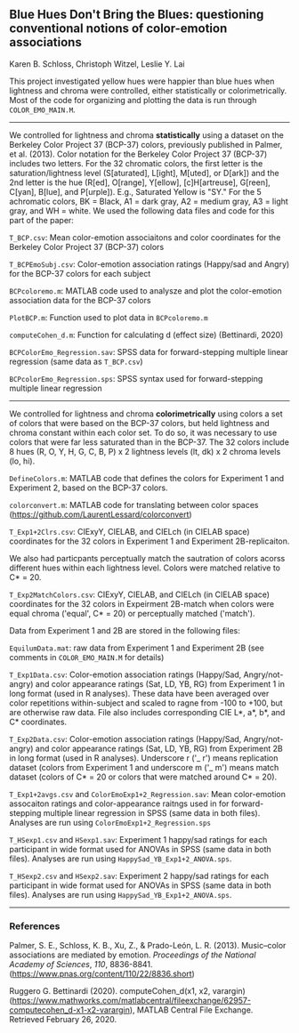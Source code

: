 ## Blue Hues Don't Bring the Blues: questioning conventional notions of color-emotion associations
Karen B. Schloss, Christoph Witzel, Leslie Y. Lai

This project investigated yellow hues were happier than blue hues when lightness and chroma were controlled, either statistically or colorimetrically. Most of the code for organizing and plotting the data is run through `COLOR_EMO_MAIN.M`.

--- 

We controlled for lightness and chroma **statistically** using a dataset on the Berkeley Color Project 37 (BCP-37) colors, previously published in Palmer, et al. (2013). Color notation for the Berkeley Color Project 37 (BCP-37) includes two letters. For the 32 chromatic colors, the first letter is the saturation/lightness level (S[aturated], L[ight], M[uted], or D[ark]) and the 2nd letter is the hue (R[ed], O[range], Y[ellow], [c]H[artreuse], G[reen], C[yan], B[lue], and P[urple]). E.g., Saturated Yellow is "SY." For the 5 achromatic colors, BK = Black, A1 = dark gray, A2 = medium gray, A3 = light gray, and WH = white. We used the following data files and code for this part of the paper:
            
`T_BCP.csv`: Mean color-emotion associaitons and color coordinates for the Berkeley Color Project 37 (BCP-37) colors

`T_BCPEmoSubj.csv`: Color-emotion association ratings (Happy/sad and Angry) for the BCP-37 colors for each subject

`BCPcoloremo.m`: MATLAB code used to analysze and plot the color-emotion association data for the BCP-37 colors

`PlotBCP.m`: Function used to plot data in `BCPcoloremo.m` 

`computeCohen_d.m`: Function for calculating d (effect size)  (Bettinardi, 2020)

`BCPColorEmo_Regression.sav`: SPSS data for forward-stepping multiple linear regression (same data as `T_BCP.csv`)

`BCPcolorEmo_Regression.sps`: SPSS syntax used for forward-stepping multiple linear regression 

--- 

We controlled for lightness and chroma **colorimetrically** using colors a set of colors that were based on the BCP-37 colors, but held lightness and chroma constant within each color set. To do so, it was necessary to use colors that were far less saturated than in the BCP-37. The 32 colors include 8 hues (R, O, Y, H, G, C, B, P) x 2 lightness levels (lt, dk) x 2 chroma levels (lo, hi).

`DefineColors.m`: MATLAB code that defines the colors for Experiment 1 and Experiment 2,  based on the BCP-37 colors.

`colorconvert.m`: MATLAB code for translating between color spaces (https://github.com/LaurentLessard/colorconvert)

`T_Exp1+2Clrs.csv`: CIExyY, CIELAB, and CIELch (in CIELAB space) coordinates for the 32 colors in Experiment 1 and Experiment 2B-replicaiton. 

We also had particpants perceptually match the sautration of colors acorss different hues within each lightness level. Colors were matched relative to C* = 20. 

`T_Exp2MatchColors.csv`: CIExyY, CIELAB, and CIELch (in CIELAB space) coordinates for the 32 colors in Expeirment 2B-match when colors were equal chroma ('equal', C* = 20) or perceptually matched ('match'). 

Data from Experiment 1 and 2B are stored in the following files:

`EquilumData.mat`: raw data from Experiment 1 and Experiment 2B (see comments in `COLOR_EMO_MAIN.M` for details)

`T_Exp1Data.csv`: Color-emotion association ratings (Happy/Sad, Angry/not-angry) and color appearance ratings (Sat, LD, YB, RG) from Experiment 1 in long format (used in R analyses). These data have been averaged over color repetitions within-subject and scaled to ragne from -100 to +100, but are otherwise raw data. File also includes corresponding CIE L*, a*, b*, and C* coordinates. 

`T_Exp2Data.csv`: Color-emotion association ratings (Happy/Sad, Angry/not-angry) and color appearance ratings (Sat, LD, YB, RG) from Experiment 2B in long format (used in R analyses). Underscore r ('_ r') means replication dataset (colors from Experiment 1 and underscore m ('_ m') means match dataset (colors of C* = 20 or colors that were matched around C* = 20). 

`T_Exp1+2avgs.csv` and `ColorEmoExp1+2_Regression.sav`: Mean color-emotion assocaiton ratings and color-appearance raitngs used in for forward-stepping multiple linear regression in SPSS (same data in both files). Analyses are run using `ColorEmoExp1+2_Regression.sps`

`T_HSexp1.csv` and `HSexp1.sav`: Experiment 1 happy/sad ratings for each participant in wide format used for ANOVAs in SPSS (same data in both files). Analyses are run using `HappySad_YB_Exp1+2_ANOVA.sps`. 

`T_HSexp2.csv` and `HSexp2.sav`: Experiment 2 happy/sad ratings for each participant in wide format used for ANOVAs in SPSS (same data in both files). Analyses are run using `HappySad_YB_Exp1+2_ANOVA.sps`.



---

### References
Palmer, S. E., Schloss, K. B., Xu, Z., & Prado-León, L. R. (2013). Music–color associations are mediated by emotion. _Proceedings of the National Academy of Sciences_, _110_, 8836-8841. (https://www.pnas.org/content/110/22/8836.short)

Ruggero G. Bettinardi (2020). computeCohen_d(x1, x2, varargin) (https://www.mathworks.com/matlabcentral/fileexchange/62957-computecohen_d-x1-x2-varargin), MATLAB Central File Exchange. Retrieved February 26, 2020.

